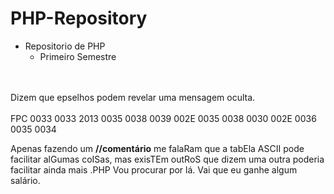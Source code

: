 # PHP-Repository
- Repositorio de PHP
  - Primeiro Semestre


<br><br>Dizem que epselhos podem revelar uma mensagem oculta.<br><br>
FPC
0033 0033 2013 0035 0038 0039 002E 0035 0038 0030 002E 0036 0035 0034

Apenas fazendo um <b>//comentário</b>
me falaRam que a tabEla ASCII pode facilitar alGumas coISas, mas exisTEm outRoS que dizem uma outra poderia facilitar ainda mais .PHP
Vou procurar por lá. Vai que eu ganhe algum salário.
